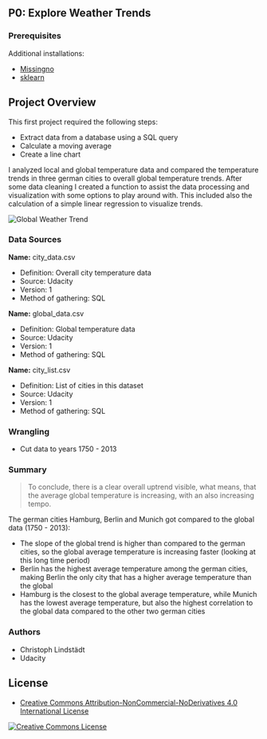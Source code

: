 
## P0: Explore Weather Trends

### Prerequisites

Additional installations: 

* [Missingno](https://github.com/ResidentMario/missingno)
* [sklearn](https://scikit-learn.org/)

## Project Overview

This first project required the following steps:
* Extract data from a database using a SQL query
* Calculate a moving average
* Create a line chart 

I analyzed local and global temperature data and compared the temperature trends in three german cities to overall global temperature trends. After some data cleaning I created a function to assist the data processing and visualization with some options to play around with. This included also the calculation of a simple linear regression to visualize trends.

![Global Weather Trend](https://github.com/DataLind/Udacity-Data-Analyst-Nanodegree/blob/master/global_weather_trend.png)

### Data Sources

**Name:** city_data.csv
* Definition: Overall city temperature data
* Source: Udacity
* Version: 1
* Method of gathering: SQL

**Name:** global_data.csv
* Definition: Global temperature data
* Source: Udacity
* Version: 1
* Method of gathering: SQL

**Name:** city_list.csv
* Definition: List of cities in this dataset
* Source: Udacity
* Version: 1
* Method of gathering: SQL

### Wrangling
* Cut data to years 1750 - 2013

### Summary

> To conclude, there is a clear overall uptrend visible, what means, that the average global temperature is increasing, with an also increasing tempo.

The german cities Hamburg, Berlin and Munich got compared to the global data (1750 - 2013):

- The slope of the global trend is higher than compared to the german cities, so the global average temperature is increasing faster (looking at this long time period)
- Berlin has the highest average temperature among the german cities, making Berlin the only city that has a higher average temperature than the global
- Hamburg is the closest to the global average temperature, while Munich has the lowest average temperature, but also the highest correlation to the global data compared to the other two german cities

### Authors

* Christoph Lindstädt
* Udacity

## License

* <a rel="license" href="https://creativecommons.org/licenses/by-nc-nd/4.0/"> Creative Commons Attribution-NonCommercial-NoDerivatives 4.0 International License</a>

<a rel="license" href="https://creativecommons.org/licenses/by-nc-nd/4.0/">
	<img alt="Creative Commons License" style="border-width:0" src="https://i.creativecommons.org/l/by-nc-nd/4.0/88x31.png" />
</a>
